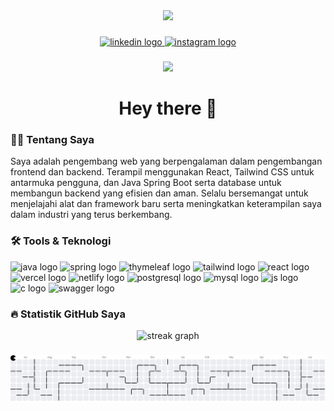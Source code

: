 <div align="center">
  <img height="150" src="https://media.giphy.com/media/M9gbBd9nbDrOTu1Mqx/giphy.gif" />
</div>

###

<div align="center">
  <a href="https://www.linkedin.com/in/ahmad-wahyudi-tanjung-b09377313/" target="_blank">
    <img src="https://img.shields.io/static/v1?message=LinkedIn&logo=linkedin&label=&color=0077B5&logoColor=white&labelColor=&style=for-the-badge" height="25" alt="linkedin logo" />
  </a>
  <a href="https://www.instagram.com/USERNAME_KAMU" target="_blank">
    <img src="https://img.shields.io/static/v1?message=Instagram&logo=instagram&label=&color=E4405F&logoColor=white&labelColor=&style=for-the-badge" height="25" alt="instagram logo" />
  </a>
</div>

###

<div align="center">
  <img src="https://visitor-badge.laobi.icu/badge?page_id=Wahyudi120505.Wahyudi120505" />
</div>

###

<h1 align="center">Hey there 👋</h1>

###

<h3 align="left">👩‍💻 Tentang Saya</h3>

<p align="left">
  Saya adalah pengembang web yang berpengalaman dalam pengembangan frontend dan backend. Terampil menggunakan React, Tailwind CSS untuk antarmuka pengguna, dan Java Spring Boot serta database untuk membangun backend yang efisien dan aman. Selalu bersemangat untuk menjelajahi alat dan framework baru serta meningkatkan keterampilan saya dalam industri yang terus berkembang.
</p>

###

<h3 align="left">🛠 Tools & Teknologi</h3>

<div align="left">
  <img src="https://cdn.jsdelivr.net/gh/devicons/devicon/icons/java/java-original.svg" height="40" alt="java logo"/>
  <img src="https://cdn.jsdelivr.net/gh/devicons/devicon/icons/spring/spring-original.svg" height="40" alt="spring logo"/>
  <img src="https://www.vectorlogo.zone/logos/thymeleaf/thymeleaf-icon.svg" height="40" alt="thymeleaf logo"/>
  <img src="https://cdn.jsdelivr.net/gh/devicons/devicon/icons/tailwindcss/tailwindcss-plain.svg" height="40" alt="tailwind logo"/>
  <img src="https://cdn.jsdelivr.net/gh/devicons/devicon/icons/react/react-original.svg" height="40" alt="react logo"/>
  <img src="https://www.vectorlogo.zone/logos/vercel/vercel-icon.svg" height="40" alt="vercel logo"/>
  <img src="https://www.vectorlogo.zone/logos/netlify/netlify-icon.svg" height="40" alt="netlify logo"/>
  <img src="https://cdn.jsdelivr.net/gh/devicons/devicon/icons/postgresql/postgresql-original.svg" height="40" alt="postgresql logo"/>
  <img src="https://cdn.jsdelivr.net/gh/devicons/devicon/icons/mysql/mysql-original.svg" height="40" alt="mysql logo"/>
  <img src="https://cdn.jsdelivr.net/gh/devicons/devicon/icons/javascript/javascript-original.svg" height="40" alt="js logo"/>
  <img src="https://cdn.jsdelivr.net/gh/devicons/devicon/icons/c/c-original.svg" height="40" alt="c logo"/>
  <img src="https://raw.githubusercontent.com/swagger-api/swagger.io/wordpress/images/assets/SVG/logo_small.svg" height="40" alt="swagger logo"/>
</div>

###

<h3 align="left">🔥 Statistik GitHub Saya</h3>

<div align="center">
  <img src="https://streak-stats.demolab.com?user=Wahyudi120505&locale=en&mode=daily&theme=dark&hide_border=false&border_radius=5&order=3" height="220" alt="streak graph" />
</div>

###

<picture>
  <source media="(prefers-color-scheme: dark)" srcset="https://raw.githubusercontent.com/Wahyudi120505/Wahyudi120505/output/pacman-contribution-graph-dark.svg">
  <source media="(prefers-color-scheme: light)" srcset="https://raw.githubusercontent.com/Wahyudi120505/Wahyudi120505/output/pacman-contribution-graph.svg">
  <img alt="pacman contribution graph" src="https://raw.githubusercontent.com/Wahyudi120505/Wahyudi120505/output/pacman-contribution-graph.svg">
</picture>

###
